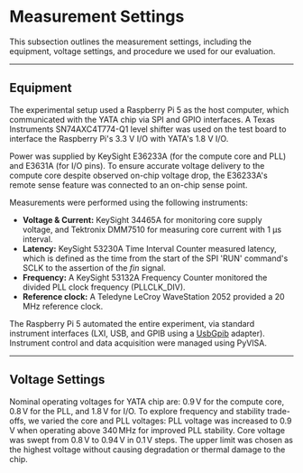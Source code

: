# Measurement Settings
This subsection outlines the measurement settings, including the equipment, voltage settings, and procedure we used for our evaluation.

---
## Equipment

The experimental setup used a Raspberry Pi 5 as the host computer, which communicated with the YATA chip via SPI and GPIO interfaces.
A Texas Instruments SN74AXC4T774-Q1 level shifter was used on the test board to interface the Raspberry Pi's 3.3 V I/O with YATA's 1.8 V I/O.

Power was supplied by KeySight E36233A (for the compute core and PLL) and E3631A (for I/O pins).
To ensure accurate voltage delivery to the compute core despite observed on-chip voltage drop, the E36233A's remote sense feature was connected to an on-chip sense point.

Measurements were performed using the following instruments:
* **Voltage & Current:** KeySight 34465A for monitoring core supply voltage, and Tektronix DMM7510 for measuring core current with 1 µs interval.
* **Latency:** KeySight 53230A Time Interval Counter measured latency, which is defined as the time from the start of the SPI 'RUN' command's SCLK to the assertion of the *fin* signal.
* **Frequency:** A KeySight 53132A Frequency Counter monitored the divided PLL clock frequency (PLLCLK\_DIV).
* **Reference clock:** A Teledyne LeCroy WaveStation 2052 provided a 20 MHz reference clock.

The Raspberry Pi 5 automated the entire experiment, via standard instrument interfaces (LXI, USB, and GPIB using a [UsbGpib](https://github.com/xyphro/UsbGpib) adapter). Instrument control and data acquisition were managed using PyVISA.

---
## Voltage Settings

Nominal operating voltages for YATA chip are: $0.9\,\text{V}$ for the compute core, $0.8\,\text{V}$ for the PLL, and $1.8\,\text{V}$ for I/O.
To explore frequency and stability trade-offs, we varied the core and PLL voltages:
PLL voltage was increased to $0.9\,\text{V}$ when operating above $340\,\text{MHz}$ for improved PLL stability.
Core voltage was swept from $0.8\,\text{V}$ to $0.94\,\text{V}$ in $0.1\,\text{V}$ steps. The upper limit was chosen as the highest voltage without causing degradation or thermal damage to the chip.